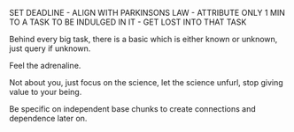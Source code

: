 SET DEADLINE - ALIGN WITH PARKINSONS LAW - ATTRIBUTE ONLY 1 MIN TO A TASK TO BE INDULGED IN IT - GET LOST INTO THAT TASK

Behind every big task, there is a basic which is either known or unknown, just query if unknown.

Feel the adrenaline.

Not about you, just focus on the science, let the science unfurl, stop giving value to your being.

Be specific on independent base chunks to create connections and dependence later on.